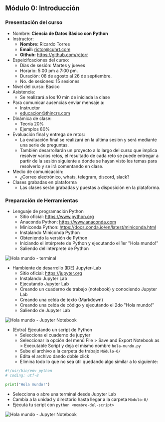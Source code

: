 ## Módulo 0: Introducción

### Presentación del curso

- Nombre: **Ciencia de Datos Básico con Python**
- Instructor:
  - **Nombre:** Ricardo Torres
  - **Email:** rictor@cuhrt.com
  - **Github:** https://github.com/rctorr
- Espeicifcaciones del curso:
  - Días de sesión: Martes y jueves 
  - Horario: 5:00 pm  a 7:00 pm. 
  - Duración: 08 de agosto al 26 de septiembre. 
  - No. de sesiones: 15 sesiones
- Nivel del curso: Básico
- Asistencia:
  - Se realizará a los 10 min de iniciada la clase
- Para comunicar ausencias enviar mensaje a:
  - Instructor
  - educacion@thincrs.com
- Dinámica de clase:
  - Teoría 20%
  - Ejemplos 80%
- Evaluación final y entrega de retos:
  - La evaluación final se realizará en la última sesión y será mediante una serie de preguntas.
  - También desarrollarán un proyecto a lo largo del curso que implica resolver varios retos, el resultado de cada reto se puede entregar a partir de la sesión siguiente a donde se hayan visto los temas para resolverlo y se irá comentando en clase.
- Medio de comunicación:
  - ¿Correo electrónico, whats, telegram, discord, slack?
- Clases grabadas en plataforma
  - Las clases serán grabadas y puestas a disposición en la plataforma.
 
### Preparación de Herramientas

- Lenguaje de programación Python
  - Sitio oficial: https://www.python.org
  - Anaconda Python: https://www.anaconda.com
  - Miniconda Python: https://docs.conda.io/en/latest/miniconda.html
  - Instalando Miniconda Python
  - Obteniendo la versión de Python
  - Iniciando el intérprete de Python y ejecutando el 1er "Hola mundo!"
  - Saliendo del intérprete de Python
    
![Hola mundo - terminal](assets/hola-mundo-terminal-1.png)

- Hambiente de desarrollo (IDE) Jupyter-Lab
  - Sitio oficial: https://jupyter.org
  - Instalando Jupyter Lab
  - Ejecutando Jupyter Lab
  - Creando un cuaderno de trabajo (notebook) y conociendo Jupyter Lab
  - Creando una celda de texto (Markdown)
  - Creando una celda de código y ejecutando el 2do "Hola mundo!"
  - Saliendo de Jupyter Lab
 
![Hola mundo - Jupyter Notebook](assets/hola-mundo-ipynb-1.png)

- (Extra) Ejecutando un script de Python
  - Selecciona el cuaderno de jupyter
  - Seleccionar la opción del menú File > Save and Export Notebook as > Executable Script y deja el mismo nombre `hola-mundo.py`
  - Sube el archivo a la carpeta de trabajo `Módulo-0/`
  - Edita el archivo dando doble click
  - Elimina todo lo que no sea útil quedando algo similar a lo siguiente:
```python
#!/usr/bin/env python
# coding: utf-8

print("Hola mundo!")
```
  - Selecciona o abre una terminal desde Jupyter Lab
  - Cambia a la unidad y directorio hasta llegar a la carpeta `Módulo-0/`
  - Ejecuta tu script con `python <nombre-del-script>`

![Hola mundo - Jupyter Notebook](assets/hola-mundo-terminal-3.png)

 

